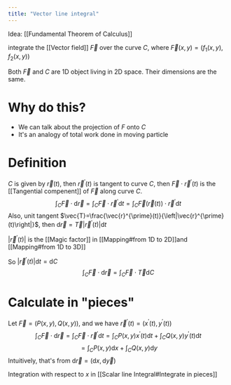 ```yaml
---
title: "Vector line integral"
---
```

Idea: [[Fundamental Theorem of Calculus]]

integrate the [[Vector field]] $\vec{F}$ over the curve $C$, where $\vec{F}(x, y)=\left(f_{1}(x, y), f_{2}(x, y)\right)$

Both $\vec{F}$ and $C$ are 1D object living in 2D space. Their dimensions are the same.

# Why do this?
* We can talk about the projection of $F$ onto $C$
* It's an analogy of total work done in moving particle
# Definition
$C$ is given by $\vec{r}(t)$, then $\vec{r}^{\prime}(t)$ is tangent to curve $C$, then $\vec{F} \cdot \vec{r}^{\prime}(t)$ is the [[Tangential compenent]] of $\vec{F}$ along curve $C$.
$$\int_{C} \vec{F} \cdot \mathrm{d} \vec{r}=\int_{C} \vec{F} \cdot \vec{r}^{\prime} \mathrm{d} t=\int_{C} \vec{F}(\vec{r}(t)) \cdot \vec{r}^{\prime} \mathrm{d} t$$
Also, unit tangent $\vec{T}=\frac{\vec{r}^{\prime}(t)}{\left|\vec{r}^{\prime}(t)\right|}$, then $\mathrm{d}\vec{r}=\vec{T}\left|\vec{r}^{\prime}(t)\right|\mathrm{d}t$

$\left|\vec{r}^{\prime}(t)\right|$ is the [[Magic factor]] in [[Mapping#from 1D to 2D]]and [[Mapping#from 1D to 3D]]

So $\left|\vec{r}^{\prime}(t)\right|\mathrm{d}t = \mathrm{d}C$
$$\int_{C} \vec{F} \cdot \mathrm{d} \vec{r}=\int_{C} \vec{F} \cdot \vec{T} \mathrm{d} C$$
# Calculate in "pieces"
Let $\vec{F}=(P(x, y), Q(x, y))$, and we have $\vec{r}^{\prime}(t)=\left(x^{\prime}(t), y^{\prime}(t)\right)$
$$\int_{C} \vec{F} \cdot \mathrm{d} \vec{r}=\int_{C} \vec{F} \cdot \vec{r}^{\prime} \mathrm{d} t=\int_{C} P(x, y) x^{\prime}(t) \mathrm{d}t+\int_{C} Q(x, y) y^{\prime}(t) \mathrm{d}t$$
$$=\int_{C} P(x, y) \mathrm{d}x+\int_{C} Q(x, y) \mathrm{d}y$$
Intuitively, that's from $\mathrm{d} \vec{r}=(\mathrm{d} x, \mathrm{d} \vec{y})$

Integration with respect to $x$ in [[Scalar line Integral#Integrate in pieces]]
